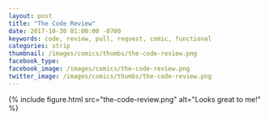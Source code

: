 ```yaml
---
layout: post
title: "The Code Review"
date: 2017-10-30 01:00:00 -0700
keywords: code, review, pull, request, comic, functional
categories: strip
thumbnail: /images/comics/thumbs/the-code-review.png
facebook_type: 
facebook_image: /images/comics/the-code-review.png
twitter_image: /images/comics/thumbs/the-code-review.png
---
```


{% include figure.html src="the-code-review.png" alt="Looks great to me!" %}

